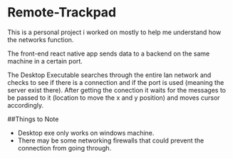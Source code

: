 # Remote-Trackpad
This is a personal project i worked on mostly to help me understand how the networks function. 

The front-end react native app sends data to a backend on the same machine in a certain port. 

The Desktop Executable searches through the entire lan network and checks to see if there is a connection and if the port is used (meaning the server exist there). After getting the conection it waits for the messages to be passed to it (location to move the x and y position) and moves cursor accordingly. 

##Things to Note
  - Desktop exe only works on windows machine. 
  - There may be some networking firewalls that could prevent the connection from going through. 

